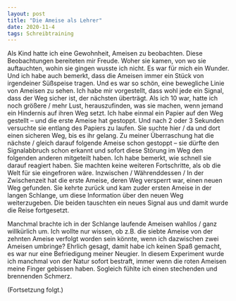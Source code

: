 ```yaml
---
layout: post
title: "Die Ameise als Lehrer"
date: 2020-11-4
tags: Schreibtraining
---
```


Als Kind hatte ich eine Gewohnheit, Ameisen zu beobachten. Diese Beobachtungen bereiteten mir Freude. Woher sie kamen, von wo sie auftauchten, wohin sie gingen wusste ich nicht. Es war für mich ein Wunder. Und ich habe auch bemerkt, dass die Ameisen immer ein Stück von irgendeiner Süßspeise tragen. Und es war so schön, eine bewegliche Linie von Ameisen zu sehen. Ich habe mir vorgestellt, dass wohl jede ein Signal, dass der Weg sicher ist, der nächsten überträgt. Als ich 10 war, hatte ich noch größere / mehr Lust, herauszufinden, was sie machen, wenn jemand ein Hindernis auf ihren Weg setzt. Ich habe einmal ein Papier auf den Weg gestellt – und die erste Ameise hat gestoppt. Und nach 2 oder 3 Sekunden versuchte sie entlang des Papiers zu laufen. Sie suchte hier / da und dort einen sicheren Weg, bis es ihr gelang. Zu meiner Überraschung hat die nächste / gleich darauf folgende Ameise schon gestoppt – sie dürfte den Signalabbruch schon erkannt und sofort diese Störung im Weg den folgenden anderen mitgeteilt haben. Ich habe bemerkt, wie schnell sie darauf reagiert haben. Sie machten keine weiteren Fortschritte, als ob die Welt für sie eingefroren wäre. Inzwischen / Währenddessen / In der Zwischenzeit hat die erste Ameise, deren Weg versperrt war, einen neuen Weg gefunden. Sie kehrte zurück und kam zuder ersten Ameise in der langen Schlange, um diese Information über den neuen Weg weiterzugeben. Die beiden tauschten ein neues Signal aus und damit wurde die Reise fortgesetzt.

Manchmal brachte ich in der Schlange laufende Ameisen wahllos / ganz willkürlich um. Ich wollte nur wissen, ob z.B. die siebte Ameise von der zehnten Ameise verfolgt worden sein könnte, wenn ich dazwischen zwei Ameisen umbringe? Ehrlich gesagt, damit habe ich keinen Spaß gemacht, es war nur eine Befriedigung meiner Neugier. In diesem Experiment wurde ich manchmal von der Natur sofort bestraft, immer wenn die roten Ameisen meine Finger gebissen haben. Sogleich fühlte ich einen stechenden und brennenden Schmerz.

(Fortsetzung folgt.)
